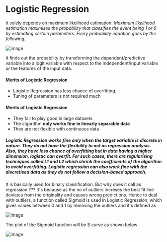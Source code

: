 # Logistic Regression

It solely depends on maximum likelihood estimation. _Maximum likelihood estimation maximises the probability that classifies the event being 1 or 0 by estimating certain parameters. Every probability equation goes by the following._

![image](https://user-images.githubusercontent.com/30498799/114493582-61134600-9c4d-11eb-8376-8dd566a62081.png)

It finds out the probability by transforming the dependent/predictive variable  into a logit variable with respect to the independent/input variable or the features of the input data.

#### Merits of Logistic Regression
  * Logistic Regression has less chance of overfitting.
  * Tuning of parameters is not required much

#### Merits of Logistic Regression
  * They fail to play good in large datasets
  * The algorithm **only works fine in linearly separable data**
  * They are not flexible with continuous data

##### Logistic Regression works fine only when the target variable is discrete in nature. They do not have the flexibility to act as regression analysis. Also, they have less chance of overfitting but in data having a higher dimension, logistic can overfit. For such cases, there are regularising techniques called L1 and L2 which shrink the coefficients of the algorithm to avoid overfitting.  Logistic regression can also work fine with the discretised data as they do not follow a decision-based approach.


It is basically used for binary classification. But why does it call as regression ??? It's because as the no of outliers increses the best fit line deviates from the originality and causes wrong predictions.
Hence to deal with outliers, a function called Sigmoid is used in Logistic Regression, which gives values between 0 and 1 by removing the outliers and it's defined as 


![image](https://user-images.githubusercontent.com/30498799/115192640-a76d1700-a11d-11eb-9d87-bf48f5dbec75.png) 


The plot of the Sigmoid function will be S curve as shown below

![image](https://user-images.githubusercontent.com/30498799/115192766-d5525b80-a11d-11eb-9b1f-ab4213dd78ef.png)

